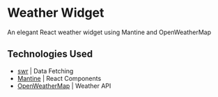 # Weather Widget
An elegant React weather widget using Mantine and OpenWeatherMap

## Technologies Used
- [swr](https://swr.vercel.app/blog/swr-v2) | Data Fetching
- [Mantine](https://mantine.dev/) | React Components
- [OpenWeatherMap](https://openweathermap.org/) | Weather API
